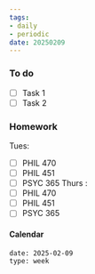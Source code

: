 ```yaml
---
tags:
- daily
- periodic
date: 20250209
---
```


### To do
- [ ] Task 1
- [ ] Task 2

### Homework
Tues:
- [ ] PHIL 470
- [ ] PHIL 451
- [ ] PSYC 365
Thurs :
- [ ] PHIL 470
- [ ] PHIL 451
- [ ] PSYC 365
#### Calendar
```gEvent
date: 2025-02-09
type: week
```


